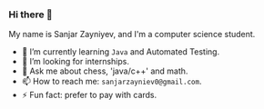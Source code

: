 ### Hi there 👋


My name is Sanjar Zayniyev, and I'm a computer science student. 

- 🌱 I’m currently learning `Java` and Automated Testing.
- 👯 I’m looking for internships.
- 💬 Ask me about chess, 'java/c++' and math.
- 📫 How to reach me: `sanjarzayniev0@gmail.com`.
- ⚡ Fun fact: prefer to pay with cards.
